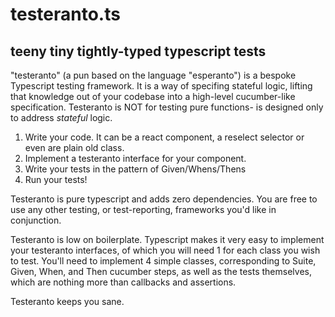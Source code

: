 # testeranto.ts
## teeny tiny tightly-typed typescript tests

"testeranto" (a pun based on the language "esperanto") is a bespoke Typescript testing framework. It is a way of specifing stateful logic, lifting that knowledge out of your codebase into a high-level cucumber-like specification. Testeranto is NOT for testing pure functions- is designed only to address _stateful_ logic. 

1) Write your code. It can be a react component, a reselect selector or even are plain old class. 
2) Implement a testeranto interface for your component.
3) Write your tests in the pattern of Given/Whens/Thens
4) Run your tests!

Testeranto is pure typescript and adds zero dependencies. You are free to use any other testing, or test-reporting, frameworks you'd like in conjunction.

Testeranto is low on boilerplate. Typescript makes it very easy to implement your testeranto interfaces, of which you will need 1 for each class you wish to test. You'll need to implement 4 simple classes, corresponding to Suite, Given, When, and Then cucumber steps, as well as the tests themselves, which are nothing more than callbacks and assertions. 

Testeranto keeps you sane. 